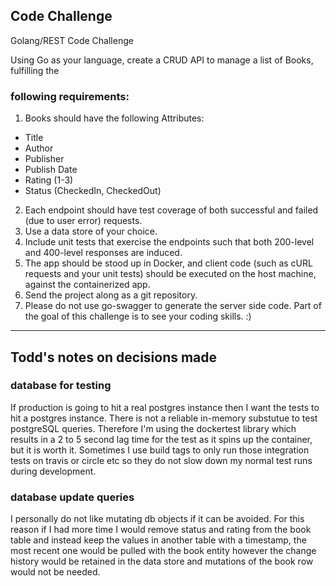 ## Code Challenge
Golang/REST Code Challenge

Using Go as your language, create a CRUD API to manage a list of Books, fulfilling the

### following requirements:
1. Books should have the following Attributes:
  - Title
  - Author
  - Publisher
  - Publish Date
  - Rating (1-3)
  - Status (CheckedIn, CheckedOut)
2. Each endpoint should have test coverage of both successful and failed (due to user error) requests.
3. Use a data store of your choice.
4. Include unit tests that exercise the endpoints such that both 200-level and 400-level responses are induced.
5. The app should be stood up in Docker, and client code (such as cURL requests and your unit tests) should be executed on the host machine, against the containerized app.
6. Send the project along as a git repository.
7. Please do not use go-swagger to generate the server side code. Part of the goal of this challenge is to see your coding skills. :)

-----
## Todd's notes on decisions made

### database for testing
If production is going to hit a real postgres instance then I want the tests to hit a postgres instance.  There is not a reliable in-memory substutue to test postgreSQL queries.  Therefore I'm using the dockertest library which results in a 2 to 5 second lag time for the test as it spins up the container, but it is worth it.  Sometimes I use build tags to only run those integration tests on travis or circle etc so they do not slow down my normal test runs during development.

### database update queries
I personally do not like mutating db objects if it can be avoided.  For this reason if I had more time I would remove status and rating from the book table and instead keep the values in another table with a timestamp, the most recent one would be pulled with the book entity however the change history would be retained in the data store and mutations of the book row would not be needed.
